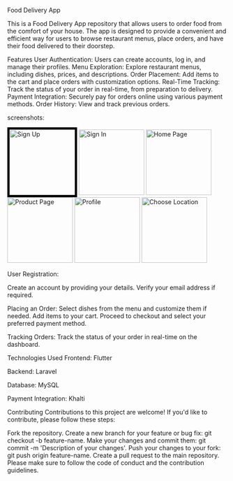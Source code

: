 Food Delivery App

This is a Food Delivery App repository that allows users to order food from the comfort of your house. The app is designed to provide a convenient and efficient way for users to browse restaurant menus, place orders, and have their food delivered to their doorstep.

Features
User Authentication: Users can create accounts, log in, and manage their profiles.
Menu Exploration: Explore restaurant menus, including dishes, prices, and descriptions.
Order Placement: Add items to the cart and place orders with customization options.
Real-Time Tracking: Track the status of your order in real-time, from preparation to delivery.
Payment Integration: Securely pay for orders online using various payment methods.
Order History: View and track previous orders.

screenshots:
<p float="left" margin="10px">
  <img src="https://github.com/pujanpoudel/food_delivery/assets/82041139/9a98b813-4262-4b27-ae2a-15ba60357463" width="150" alt="Sign Up" style="border:5px solid black"/>
  <img src="https://github.com/pujanpoudel/food_delivery/assets/82041139/6e97da9c-82e7-4cd5-8e96-4d4c12296f4f" width="150" alt="Sign In"/> 
  <img src="https://github.com/pujanpoudel/food_delivery/assets/82041139/0c21a70c-ca8b-4fe2-8086-118cc763cfb9" width="150" alt="Home Page"/>
  <img src="https://github.com/pujanpoudel/food_delivery/assets/82041139/5e20d01d-2167-4249-8b98-8acd194094da" width="150" alt="Product Page"/> 
  <img src="https://github.com/pujanpoudel/food_delivery/assets/82041139/5756909d-40be-4710-991a-2a746bdb9fe7" width="150" alt="Profile"/>
  <img src="https://github.com/pujanpoudel/food_delivery/assets/82041139/83e6c977-596c-45b2-a080-3d4f0f6b6c83" width="150" alt="Choose Location"/> 
</p>


User Registration:

Create an account by providing your details.
Verify your email address if required.

Placing an Order:
Select dishes from the menu and customize them if needed.
Add items to your cart.
Proceed to checkout and select your preferred payment method.

Tracking Orders:
Track the status of your order in real-time on the dashboard.

Technologies Used
Frontend:
Flutter

Backend:
Laravel

Database:
MySQL

Payment Integration:
Khalti

Contributing
Contributions to this project are welcome! If you'd like to contribute, please follow these steps:

Fork the repository.
Create a new branch for your feature or bug fix: git checkout -b feature-name.
Make your changes and commit them: git commit -m 'Description of your changes'.
Push your changes to your fork: git push origin feature-name.
Create a pull request to the main repository.
Please make sure to follow the code of conduct and the contribution guidelines.
